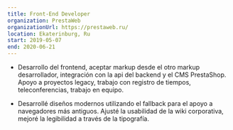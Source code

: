 ```yaml
---
title: Front-End Developer
organization: PrestaWeb 
organizationUrl: https://prestaweb.ru/
location: Ekaterinburg, Ru
start: 2019-05-07
end: 2020-06-21
---
```


- Desarrollo del frontend, aceptar markup desde el otro markup desarrollador, integración con la api del backend y el CMS PrestaShop. Apoyo a proyectos legacy, trabajo con registro de tiempos, teleconferencias, trabajo en equipo.

- Desarrollé diseños modernos utilizando el fallback para el apoyo a navegadores más antiguos.
  Ajusté la usabilidad de la wiki corporativa, mejoré la legibilidad a través de la tipografía.

